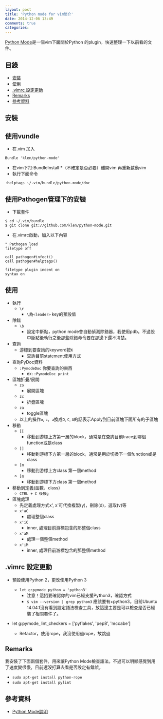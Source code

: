 ```yaml
---
layout: post
title: 'Python mode for vim簡介'
date: 2014-12-06 13:49
comments: true
categories: 
---
```

[Python Mode](https://github.com/klen/python-mode)是一個vim下面關於Python 的plugin，快速整理一下以前看的文件。

## 目錄

* [安裝](#install)
* [使用](#use)
* [.vimrc 設定更動](#vim-settings)
* [Remarks](#remarks)
* [參考資料](#ref)


<a name="install"></a>
## 安裝

## 使用vundle

* 在.vim 加入

```
Bundle 'klen/python-mode'
```

* 在vim下打:BundleInstall
*（不確定是否必要）離開vim 再重新啟動vim
* 執行下面命令

```
:helptags ~/.vim/bundle/python-mode/doc
```

## 使用Pathogen管理下的安裝

* 下載套件

```
$ cd ~/.vim/bundle
$ git clone git://github.com/klen/python-mode.git
```
* 在.vimrc啟動，加入以下內容

```
" Pathogen load
filetype off

call pathogen#infect()
call pathogen#helptags()

filetype plugin indent on
syntax on
```

<a name="use"></a>
## 使用

* 執行
  * `\r`
    * `\`為`<leader>` key的預設值
* 除錯
  * `\b`
    * 設定中斷點，python mode會自動偵測除錯器，我使用pdb。不過設中斷點後執行之後那些除錯命令要在那邊下還不清楚。
* 查詢
  * 游標到要查詢的keyword按`K`
    * 查詢目前statement使用方式
* 查詢PyDoc資料
  * `:PymodeDoc` 你要查詢的東西
    * ex: `:PymodeDoc print`
* 區塊折疊/展開
  * `zo`
    * 展開區塊
  * `zc`
    * 折疊區塊
  * `za`
    * toggle區塊
  * 以上的操作`o`, `c`，`a`換成`O`, `C`, `A`的話表示Apply到目前區塊下面所有的子區塊
* 移動
  * `[[`
    * 移動到游標上方第一層的block，通常是在查詢目前trace到哪個function或是class
  * `]]`
    * 移動到游標下方第一層的block，通常是用於切換下一個function或是class
  * `[m`
    * 移動到游標上方class 第一個method
  * `]m`
    * 移動到游標下方class 第一個method
* 移動到定義(函數、class）
  * `CTRL + C 後按g`
* 區塊處理
  * 先定義處理方式x', x'可代換複製(y)，刪除(d)，選取(v)等
  * `x'aC`
    * 處理整個class
  * `x'iC`
    * inner, 處理目前游標包含的那整個class
  * `x'aM`
    * 處理一個整個method
  * `x'iM`
    * inner, 處理目前游標包含的那整個method


<a name="vim-settings"></a>
## .vimrc 設定更動

* 預設使用Python 2，更改使用Python 3
  * `let g:pymode_python = 'python3'`
    * 注意！這招要確認你的vim已經支援Python3，確認方式
    * `$ vim --version | grep python3` 應該要有+python3，目前Ubuntu 14.04.1沒有看到設定語法檢查工具，放這邊主要是可以檢查是否已經裝了相關套件了。

* let g:pymode_lint_checkers = ['pyflakes', 'pep8', 'mccabe']
  * Refactor，使用rope，我沒使用過rope，故跳過


<a name="remarks"></a>
## Remarks
我安裝了下面兩個套件，用來讓Python Mode檢查語法。不過可以明顯感覺到用了速度變很慢，目前還沒打算去看是否設定有錯誤。

* `sudo apt-get install python-rope`
* `sudo apt-get install pylint`

<a name="ref"></a>
## 參考資料

* [Python Mode說明](https://github.com/klen/python-mode/blob/develop/doc/pymode.txt)
